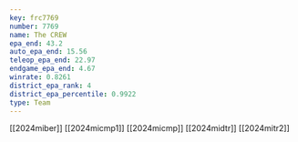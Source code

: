 ```yaml
---
key: frc7769
number: 7769
name: The CREW
epa_end: 43.2
auto_epa_end: 15.56
teleop_epa_end: 22.97
endgame_epa_end: 4.67
winrate: 0.8261
district_epa_rank: 4
district_epa_percentile: 0.9922
type: Team
---
```

[[2024miber]]
[[2024micmp1]]
[[2024micmp]]
[[2024midtr]]
[[2024mitr2]]
